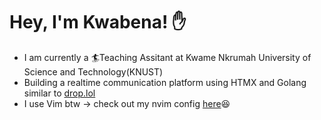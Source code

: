 # Hey, I'm Kwabena! ✋
- I am currently a 🏄Teaching Assitant at Kwame Nkrumah University of Science and Technology(KNUST)
- Building a realtime communication platform using HTMX and Golang similar to [drop.lol](drop.lol)
- I use Vim btw -> check out my nvim config [here](https://github.com/kwabenadarkwa/nvim.git)😆
